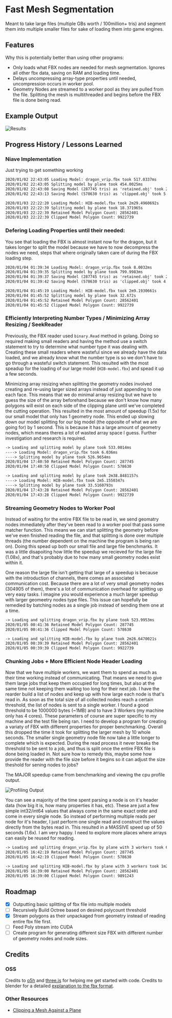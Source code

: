 # Fast Mesh Segmentation

Meant to take large files (multiple GBs worth / 100million+ tris) and segment them into multiple smaller files for sake of loading them into game engines.

## Features

Why this is potentially better than using other programs:

* Only loads what FBX nodes are needed for mesh segmentation. Ignores all other fbx data, saving on RAM and loading time. 
* Delays uncompressing array-type properties until needed, uncompression occurs in worker pool.
* Geometry Nodes are streamed to a worker pool as they are pulled from the file. Splitting the mesh is multithreaded and begins before the FBX file is done being read.

## Example Output

![Results](https://i.imgur.com/QCW2qzq.png)

## Progress History / Lessons Learned

### Niave Implementation

Just trying to get something working

```txt
2020/01/02 22:43:05 Loading Model: dragon_vrip.fbx took 517.0337ms
2020/01/02 22:43:05 Splitting model by plane took 454.0025ms
2020/01/02 22:43:08 Saving Model (287745 tris) as 'retained.obj' took 2.3630315s
2020/01/02 22:43:13 Saving Model (578630 tris) as 'clipped.obj' took 5.0589994s
```

```txt
2020/01/03 22:22:20 Loading Model: HIB-model.fbx took 2m29.4960692s
2020/01/03 22:22:39 Splitting model by plane took 18.371965s
2020/01/03 22:22:39 Retained Model Polygon Count: 28562401
2020/01/03 22:22:39 Clipped Model Polygon Count: 9922739
```

### Defering Loading Properties until their needed:

You see that loading the FBX is almost instant now for the dragon, but it takes longer to split the model because we have to now decompress the nodes we need, steps that where originally taken care of during the FBX loading step. 

```txt
2020/01/04 01:39:34 Loading Model: dragon_vrip.fbx took 8.0032ms
2020/01/04 01:39:35 Splitting model by plane took 799.9983ms
2020/01/04 01:39:37 Saving Model (287745 tris) as 'retained.obj' took 2.4430214s
2020/01/04 01:39:42 Saving Model (578630 tris) as 'clipped.obj' took 4.5939848s
```

```txt
2020/01/04 01:45:19 Loading Model: HIB-model.fbx took 2m9.1930661s
2020/01/04 01:45:52 Splitting model by plane took 32.672s
2020/01/04 01:45:52 Retained Model Polygon Count: 28562401
2020/01/04 01:45:52 Clipped Model Polygon Count: 9922739
```

### Efficiently Interpreting Number Types / Minimizing Array Resizing / SeekReader

Previously, the FBX reader used `binary.Read` method in golang. Doing so required making small readers and having the method use a switch statement to try to determine what number type it was dealing with. Creating these small readers where wasteful since we already have the data loaded, and we already know what the number type is so we don't have to go through a wasteful switch statement. This resulted with the most speadup for the loading of our large model (`HIB-model.fbx`) and spead it up a few seconds.

Minimizing array resizing when splitting the geometry nodes involved creating and re-using larger sized arrays instead of just appending to one each face. This means that we do minimal array resizing but we have to guess the size of the array beforehand because we don't know how many polygons will exist on each side of the clipping plane until we've completed the cutting operation. This resulted in the most amount of speedup (1.5x) for our small model that only has 1 geometry node. This ended up slowing down our model splitting for our big model (the opposite of what we are going for) by 1 second. This is because it has a  large amount of geometry nodes, which means theres a lot of wasted array space I guess. Further investigation and research is required.

```txt
-> Loading and splitting model by plane took 533.0014ms
----> Loading Model: dragon_vrip.fbx took 6.036ms
----> Splitting model by plane took 526.9654ms
2020/01/04 17:40:50 Retained Model Polygon Count: 287745
2020/01/04 17:40:50 Clipped Model Polygon Count: 578630
```

```txt
-> Loading and splitting model by plane took 2m38.8481157s
----> Loading Model: HIB-model.fbx took 2m5.1550347s
----> Splitting model by plane took 33.5160793s
2020/01/04 17:43:28 Retained Model Polygon Count: 28562401
2020/01/04 17:43:28 Clipped Model Polygon Count: 9922739
```

### Streaming Geometry Nodes to Worker Pool

Instead of waiting for the entire FBX file to be read in, we send geomatry nodes immediately after they've been read to a worker pool that pass some matcher function. This means we can start splitting the geometry before we've even finished reading the file, and that splitting is done over multiple threads (the number dependent on the machine the program is being ran on). Doing this spead up both our small file and large file benchmarks. It was a little disapoiting how little the speedup we recieved for the large file (1.08x), and that's probably due to how many small geometry nodes exist within it.

One reason the large file isn't getting that large of a speedup is because with the introduction of channels, there comes an associated communication cost. Because there are a lot of very small geometry nodes (304905 of them), there's a lot of communication overhead for splitting up very easy tasks. I imagine you would experience a much larger speedup with larger geomeetry nodes type files. This issue can hopefully be remedied by batching nodes as a single job instead of sending them one at a time.

```txt
-> Loading and splitting dragon_vrip.fbx by plane took 523.9953ms
2020/01/05 00:41:36 Retained Model Polygon Count: 287745
2020/01/05 00:41:36 Clipped Model Polygon Count: 578630
```

```txt
-> Loading and splitting HIB-model.fbx by plane took 2m26.6470021s
2020/01/05 00:39:39 Retained Model Polygon Count: 28562401
2020/01/05 00:39:39 Clipped Model Polygon Count: 9922739
```

### Chunking Jobs + More Efficient Node Header Loading

Now that we have multiple workers, we want them to spend as much as their time working instead of communicating. That means we need to give them large jobs that keep them occupied for long times, but also at the same time not keeping them waiting too long for their next job. I have the rearder build a list of nodes and keep up with how large each node is that's read in. As soon as the total size of all collected nodes reach a certain threshold, the list of nodes is sent to a single worker. I found a good threshold to be
1000000 bytes (~1MB) and to have 3 Workers (my machine only has 4 cores).  These parameters of course are super specific to my machine and the test file being ran. I need to develop a program for creating a variaty of FBX with different properties for proper benchmarking. Overall this dropped the time it took for splitting the larger mesh by 10 whole seconds. The smaller single geometry node file now take a little longer to complete which is expected. During the read process it never breaks the threshold to be sent to a job, and thus is split once the entire FBX file is done being loaded in. Not sure how to remedy this, maybe some how provide the reader with the file size before it begins so it can adjust the size theshold for sening nodes to jobs?

The MAJOR speedup came from benchmarking and viewing the cpu profile output.

![Profiling Output](https://i.imgur.com/yXqwhR6.png)

You can see a majority of the time spent parsing a node is on it's header data (how big it is, how many properties it has, etc). These are just a few simple int32/int64 values that always come in the same exact order and come in every single node. So instead of performing multiple reads per node for it's header, I just perform one single read and construct the values directly from the bytes read in. This resulted in a MASSIVE speed up of 50 seconds (1.6x). I am very happy. I need to explore more places where arrays can easily be reused for reading.

```txt
-> Loading and splitting dragon_vrip.fbx by plane with 3 workers took 662.1468ms
2020/01/05 16:42:19 Retained Model Polygon Count: 287745
2020/01/05 16:42:19 Clipped Model Polygon Count: 578630
```

```txt
-> Loading and splitting HIB-model.fbx by plane with 3 workers took 1m25.5735363s
2020/01/05 16:39:00 Retained Model Polygon Count: 28562401
2020/01/05 16:39:00 Clipped Model Polygon Count: 9891243
```

## Roadmap

* [x] Outputting basic splitting of fbx file into multiple models
* [ ] Recursively Build Octree based on desired polycount threshold
* [x] Stream polygons as their unpackaged from geometry instead of reading entire fbx file first.
* [ ] Feed Poly stream into CUDA
* [ ] Create program for generating different size FBX with different number of geometry nodes and node sizes.

## Credits

### OSS 

Credits to [o5h](https://github.com/o5h/fbx/tree/3a77542940a3e1fb404bfd00f2e49565a504a2df) and [three.js](https://github.com/mrdoob/three.js/blob/de530d6bae1bf40d1e001411bc3e02a915c2c993/examples/js/loaders/FBXLoader.js) for helping me get started with code. Credits to blender for a detailed [explanation to the fbx format](https://code.blender.org/2013/08/fbx-binary-file-format-specification/).

### Other Resources

* [Clipping a Mesh Against a Plane](https://www.geometrictools.com/Documentation/ClipMesh.pdf)